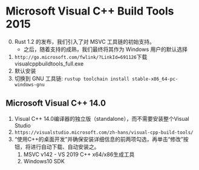 # Microsoft Visual C++ Build Tools 2015
0. Rust 1.2 的发布，我们引入了对 MSVC 工具链的初始支持。 
   - 之后，随着支持的成熟，我们最终将其作为 Windows 用户的默认选择
1. `http://go.microsoft.com/fwlink/?LinkId=691126`下载 visualcppbuildtools_full.exe
2. 默认安装
3. 切换到 GNU 工具链: `rustup toolchain install stable-x86_64-pc-windows-gnu`

## Microsoft Visual C++ 14.0 

1. Visual C++ 14.0编译器的独立版（standalone），而不需要安装整个Visual Studio
2. `https://visualstudio.microsoft.com/zh-hans/visual-cpp-build-tools/`
3. “使用C++的桌面开发”并确保安装详细信息的前两项勾选，再单击“修改”按钮，将进行自动下载、自动安装之。
   1. MSVC v142 - VS 2019 C++ x64/x86生成工具
   2. Windows10 SDK 
